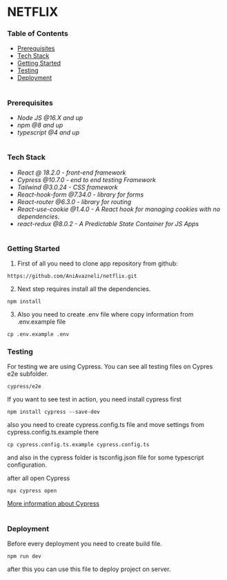 # NETFLIX

### Table of Contents
* [Prerequisites](#Prerequisites)
* [Tech Stack](#Tech-Stack)
* [Getting Started](#Getting-Started)
* [Testing](#Testing)
* [Deployment](#Deployment)

#
### Prerequisites

* *Node JS @16.X and up*
* *npm @8 and up*
* *typescript @4 and up*

#
### Tech Stack

* *React @ 18.2.0 - front-end framework*
* *Cypress @10.7.0 - end to end testing Framework*
* *Tailwind @3.0.24 - CSS framework*
* *React-hook-form @7.34.0 - library for forms*
* *React-router @6.3.0 - library for routing*
* *React-use-cookie @1.4.0 - A React hook for managing cookies with no dependencies.*
* *react-redux @8.0.2 - A Predictable State Container for JS Apps*

#
### Getting Started
1. First of all you need to clone app repository from github:
```
https://github.com/AniAvazneli/netflix.git
```
2. Next step requires install all the dependencies.

```
npm install
```
3. Also you need to create .env file where copy information from .env.example file

```
cp .env.example .env
```


### Testing

For testing we are using Cypress. You can see all testing files on Cypres e2e subfolder.
```
cypress/e2e
```
If you want to see test in action, you need install cypress first

```
npm install cypress --save-dev
```
also you need to create cypress.config.ts file and move settings from cypress.config.ts.example there
```
cp cypress.config.ts.example cypress.config.ts
```
and also in the cypress folder is tsconfig.json file for some typescript configuration.

after all open Cypress
```
npx cypress open
``` 
[More information about Cypress](https://www.cypress.io)

#
### Deployment
Before every deployment you need to create build file.
```
npm run dev
```
after this you can use this file to deploy project on server.
